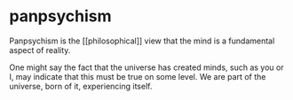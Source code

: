 # panpsychism

Panpsychism is the [[philosophical]] view that the mind is a fundamental aspect of reality.

One might say the fact that the universe has created minds, such as you or I, may indicate that this must be true on some level. We are part of the universe, born of it, experiencing itself.

